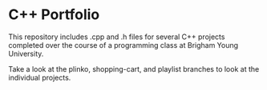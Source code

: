 # C++ Portfolio

This repository includes .cpp and .h files for several C++ projects completed over the course of a programming class at Brigham Young University.

Take a look at the plinko, shopping-cart, and playlist branches to look at the individual projects.
